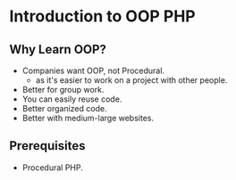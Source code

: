 # Introduction to OOP PHP

## Why Learn OOP?
- Companies want OOP, not Procedural.
  - as it's easier to work on a project with other people.
- Better for group work.
- You can easily reuse code.
- Better organized code.
- Better with medium-large websites.

## Prerequisites
- Procedural PHP.
